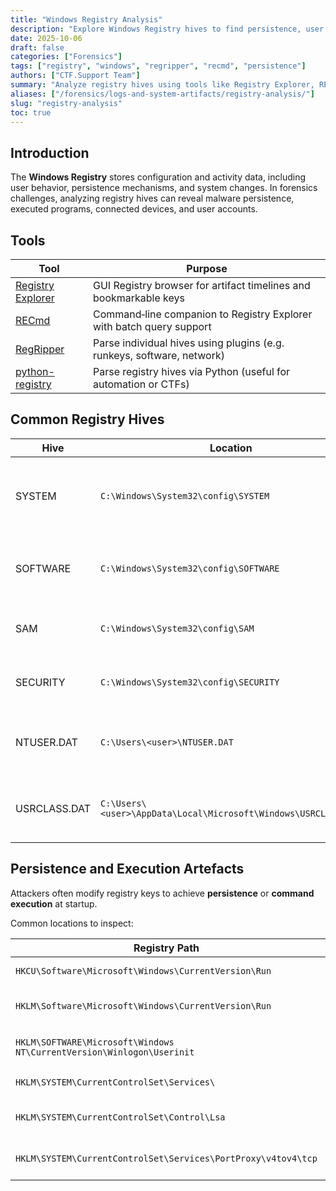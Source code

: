 ```yaml
---
title: "Windows Registry Analysis"
description: "Explore Windows Registry hives to find persistence, user behavior, and configuration artifacts."
date: 2025-10-06
draft: false
categories: ["Forensics"]
tags: ["registry", "windows", "regripper", "recmd", "persistence"]
authors: ["CTF.Support Team"]
summary: "Analyze registry hives using tools like Registry Explorer, RECmd, and RegRipper to identify persistence keys, recent activity, and system configuration."
aliases: ["/forensics/logs-and-system-artifacts/registry-analysis/"]
slug: "registry-analysis"
toc: true
---
```


## Introduction

The **Windows Registry** stores configuration and activity data, including user behavior, persistence mechanisms, and system changes.
In forensics challenges, analyzing registry hives can reveal malware persistence, executed programs, connected devices, and user accounts.

## Tools

| Tool                                                                  | Purpose                                                                |
|-----------------------------------------------------------------------|------------------------------------------------------------------------|
| [Registry Explorer](https://ericzimmerman.github.io/#!index.md)       | GUI Registry browser for artifact timelines and bookmarkable keys      |
| [RECmd](https://ericzimmerman.github.io/#!index.md)                   | Command‑line companion to Registry Explorer with batch query support   |
| [RegRipper](https://github.com/keydet89/RegRipper3.0)                 | Parse individual hives using plugins (e.g. runkeys, software, network) |
| [python-registry](https://github.com/williballenthin/python-registry) | Parse registry hives via Python (useful for automation or CTFs)        |

## Common Registry Hives

| Hive         | Location                                                       | Contains                                                    |
|--------------|----------------------------------------------------------------|-------------------------------------------------------------|
| SYSTEM       | `C:\Windows\System32\config\SYSTEM`                            | Hardware, services, network configuration, and control sets |
| SOFTWARE     | `C:\Windows\System32\config\SOFTWARE`                          | Installed applications, versioning, execution history       |
| SAM          | `C:\Windows\System32\config\SAM`                               | Local user accounts and password hashes                     |
| SECURITY     | `C:\Windows\System32\config\SECURITY`                          | Security policy and audit configuration                     |
| NTUSER.DAT   | `C:\Users\<user>\NTUSER.DAT`                                   | Per‑user settings, recent documents, Run keys               |
| USRCLASS.DAT | `C:\Users\<user>\AppData\Local\Microsoft\Windows\USRCLASS.DAT` | User shellbags (folders visited, UI states)                 |

## Persistence and Execution Artefacts

Attackers often modify registry keys to achieve **persistence** or **command execution** at startup.

Common locations to inspect:

| Registry Path                                                         | Purpose                    | Notes                             |
|-----------------------------------------------------------------------|----------------------------|-----------------------------------|
| `HKCU\Software\Microsoft\Windows\CurrentVersion\Run`                  | User-level autoruns        | Executes apps on logon            |
| `HKLM\Software\Microsoft\Windows\CurrentVersion\Run`                  | System-wide autoruns       | Persists services                 |
| `HKLM\SOFTWARE\Microsoft\Windows NT\CurrentVersion\Winlogon\Userinit` | Logon initialization chain | Check for appended malware        |
| `HKLM\SYSTEM\CurrentControlSet\Services\`                             | Service persistence        | Lists drivers & rootkits          |
| `HKLM\SYSTEM\CurrentControlSet\Control\Lsa`                           | Credential providers       | Impersonation or injection points |
| `HKLM\SYSTEM\CurrentControlSet\Services\PortProxy\v4tov4\tcp`         | Port proxy rules           | Used for internal proxy pivoting  |
